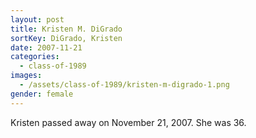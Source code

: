 ```yaml
---
layout: post
title: Kristen M. DiGrado
sortKey: DiGrado, Kristen
date: 2007-11-21
categories:
  - class-of-1989
images:
  - /assets/class-of-1989/kristen-m-digrado-1.png
gender: female
---
```


Kristen passed away on November 21, 2007. She was 36.
